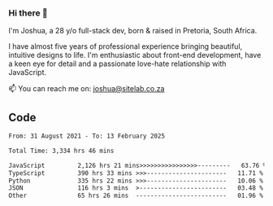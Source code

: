 ### Hi there 👋

I'm Joshua, a 28 y/o full-stack dev, born & raised in Pretoria, South Africa. 

I have almost five years of professional experience bringing beautiful, intuitive designs to life. I'm enthusiastic about front-end development, have a keen eye for detail and a passionate love-hate relationship with JavaScript.

📫 You can reach me on: joshua@sitelab.co.za

## **Code**

<!--START_SECTION:waka-->

```txt
From: 31 August 2021 - To: 13 February 2025

Total Time: 3,334 hrs 46 mins

JavaScript         2,126 hrs 21 mins>>>>>>>>>>>>>>>>---------   63.76 %
TypeScript         390 hrs 33 mins >>>----------------------   11.71 %
Python             335 hrs 22 mins >>>----------------------   10.06 %
JSON               116 hrs 3 mins  >------------------------   03.48 %
Other              65 hrs 26 mins  -------------------------   01.96 %
```

<!--END_SECTION:waka-->
